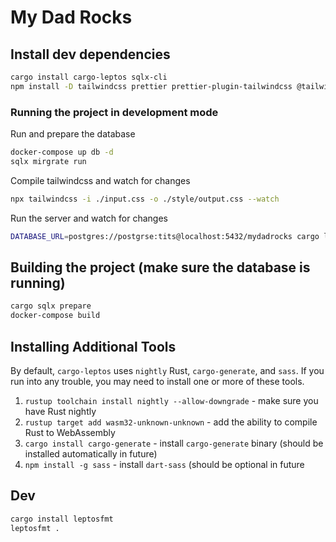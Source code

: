 # My Dad Rocks

## Install dev dependencies

```bash
cargo install cargo-leptos sqlx-cli
npm install -D tailwindcss prettier prettier-plugin-tailwindcss @tailwindcss/typography daisyui@latest
```

### Running the project in development mode

Run and prepare the database
```bash
docker-compose up db -d
sqlx mirgrate run
```

Compile tailwindcss and watch for changes
```bash
npx tailwindcss -i ./input.css -o ./style/output.css --watch
```

Run the server and watch for changes
```bash
DATABASE_URL=postgres://postgrse:tits@localhost:5432/mydadrocks cargo leptos watch
```

## Building the project (make sure the database is running)
```bash
cargo sqlx prepare
docker-compose build
```

## Installing Additional Tools

By default, `cargo-leptos` uses `nightly` Rust, `cargo-generate`, and `sass`. If you run into any trouble, you may need
to install one or more of these tools.

1. `rustup toolchain install nightly --allow-downgrade` - make sure you have Rust nightly
2. `rustup target add wasm32-unknown-unknown` - add the ability to compile Rust to WebAssembly
3. `cargo install cargo-generate` - install `cargo-generate` binary (should be installed automatically in future)
4. `npm install -g sass` - install `dart-sass` (should be optional in future

## Dev

```bash
cargo install leptosfmt
leptosfmt .
```